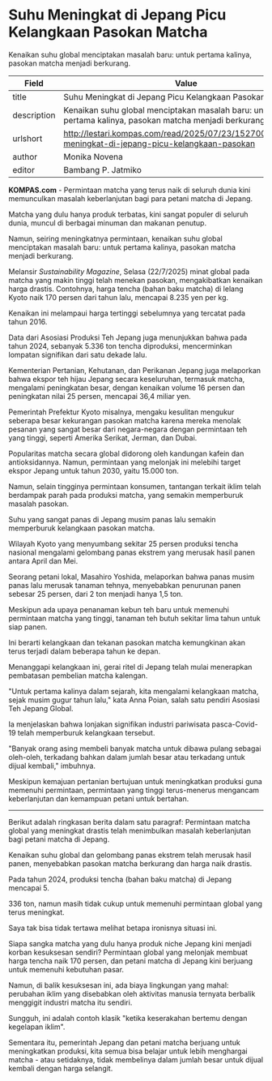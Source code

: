 # Suhu Meningkat di Jepang Picu Kelangkaan Pasokan Matcha

Kenaikan suhu global menciptakan masalah baru: untuk pertama kalinya, pasokan matcha menjadi berkurang.

| Field       | Value                                                       |
|-------------|-------------------------------------------------------------|
| title       | Suhu Meningkat di Jepang Picu Kelangkaan Pasokan Matcha |
| description | Kenaikan suhu global menciptakan masalah baru: untuk pertama kalinya, pasokan matcha menjadi berkurang. |
| urlshort    | http://lestari.kompas.com/read/2025/07/23/152700686/suhu-meningkat-di-jepang-picu-kelangkaan-pasokan |
| author      | Monika Novena |
| editor      | Bambang P. Jatmiko |

**KOMPAS.com** - Permintaan matcha yang terus naik di seluruh dunia kini memunculkan masalah keberlanjutan bagi para petani matcha di Jepang.

Matcha yang dulu hanya produk terbatas, kini sangat populer di seluruh dunia, muncul di berbagai minuman dan makanan penutup.

Namun, seiring meningkatnya permintaan, kenaikan suhu global menciptakan masalah baru: untuk pertama kalinya, pasokan matcha menjadi berkurang.

Melansir *Sustainability Magazine*, Selasa (22/7/2025) minat global pada matcha yang makin tinggi telah menekan pasokan, mengakibatkan kenaikan harga drastis. Contohnya, harga tencha (bahan baku matcha) di lelang Kyoto naik 170 persen dari tahun lalu, mencapai 8.235 yen per kg.

Kenaikan ini melampaui harga tertinggi sebelumnya yang tercatat pada tahun 2016.

Data dari Asosiasi Produksi Teh Jepang juga menunjukkan bahwa pada tahun 2024, sebanyak 5.336 ton tencha diproduksi, mencerminkan lompatan signifikan dari satu dekade lalu.

Kementerian Pertanian, Kehutanan, dan Perikanan Jepang juga melaporkan bahwa ekspor teh hijau Jepang secara keseluruhan, termasuk matcha, mengalami peningkatan besar, dengan kenaikan volume 16 persen dan peningkatan nilai 25 persen, mencapai 36,4 miliar yen.

Pemerintah Prefektur Kyoto misalnya, mengaku kesulitan mengukur seberapa besar kekurangan pasokan matcha karena mereka menolak pesanan yang sangat besar dari negara-negara dengan permintaan teh yang tinggi, seperti Amerika Serikat, Jerman, dan Dubai.

Popularitas matcha secara global didorong oleh kandungan kafein dan antioksidannya. Namun, permintaan yang melonjak ini melebihi target ekspor Jepang untuk tahun 2030, yaitu 15.000 ton.

Namun, selain tingginya permintaan konsumen, tantangan terkait iklim telah berdampak parah pada produksi matcha, yang semakin memperburuk masalah pasokan.

Suhu yang sangat panas di Jepang musim panas lalu semakin memperburuk kelangkaan pasokan matcha.

Wilayah Kyoto yang menyumbang sekitar 25 persen produksi tencha nasional mengalami gelombang panas ekstrem yang merusak hasil panen antara April dan Mei.

Seorang petani lokal, Masahiro Yoshida, melaporkan bahwa panas musim panas lalu merusak tanaman tehnya, menyebabkan penurunan panen sebesar 25 persen, dari 2 ton menjadi hanya 1,5 ton.

Meskipun ada upaya penanaman kebun teh baru untuk memenuhi permintaan matcha yang tinggi, tanaman teh butuh sekitar lima tahun untuk siap panen.

Ini berarti kelangkaan dan tekanan pasokan matcha kemungkinan akan terus terjadi dalam beberapa tahun ke depan.

Menanggapi kelangkaan ini, gerai ritel di Jepang telah mulai menerapkan pembatasan pembelian matcha kalengan.

\"Untuk pertama kalinya dalam sejarah, kita mengalami kelangkaan matcha, sejak musim gugur tahun lalu,\" kata Anna Poian, salah satu pendiri Asosiasi Teh Jepang Global.

Ia menjelaskan bahwa lonjakan signifikan industri pariwisata pasca-Covid-19 telah memperburuk kelangkaan tersebut.

\"Banyak orang asing membeli banyak matcha untuk dibawa pulang sebagai oleh-oleh, terkadang bahkan dalam jumlah besar atau terkadang untuk dijual kembali,\" imbuhnya.

Meskipun kemajuan pertanian bertujuan untuk meningkatkan produksi guna memenuhi permintaan, permintaan yang tinggi terus-menerus mengancam keberlanjutan dan kemampuan petani untuk bertahan.

---
Berikut adalah ringkasan berita dalam satu paragraf: Permintaan matcha global yang meningkat drastis telah menimbulkan masalah keberlanjutan bagi petani matcha di Jepang.

 Kenaikan suhu global dan gelombang panas ekstrem telah merusak hasil panen, menyebabkan pasokan matcha berkurang dan harga naik drastis.

 Pada tahun 2024, produksi tencha (bahan baku matcha) di Jepang mencapai 5.

336 ton, namun masih tidak cukup untuk memenuhi permintaan global yang terus meningkat.



Saya tak bisa tidak tertawa melihat betapa ironisnya situasi ini.

 Siapa sangka matcha yang dulu hanya produk niche Jepang kini menjadi korban kesuksesan sendiri? Permintaan global yang melonjak membuat harga tencha naik 170 persen, dan petani matcha di Jepang kini berjuang untuk memenuhi kebutuhan pasar.

 Namun, di balik kesuksesan ini, ada biaya lingkungan yang mahal: perubahan iklim yang disebabkan oleh aktivitas manusia ternyata berbalik menggigit industri matcha itu sendiri.

 Sungguh, ini adalah contoh klasik "ketika keserakahan bertemu dengan kegelapan iklim".

 Sementara itu, pemerintah Jepang dan petani matcha berjuang untuk meningkatkan produksi, kita semua bisa belajar untuk lebih menghargai matcha - atau setidaknya, tidak membelinya dalam jumlah besar untuk dijual kembali dengan harga selangit.
